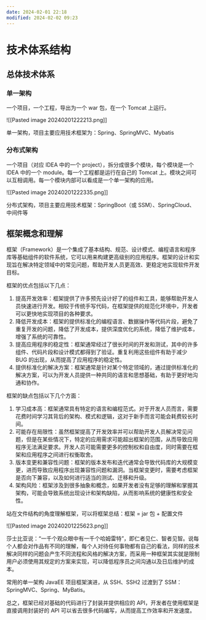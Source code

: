 ```yaml
---
date: 2024-02-01 22:18
modified: 2024-02-02 09:23
---
```


# 技术体系结构

## 总体技术体系

### 单一架构

一个项目，一个工程，导出为一个 war 包，在一个 Tomcat 上运行。

![[Pasted image 20240201222213.png]]

单一架构，项目主要应用技术框架为：Spring、SpringMVC、Mybatis

### 分布式架构

一个项目（对应 IDEA 中的一个 project），拆分成很多个模块，每个模块是一个 IDEA 中的一个 module。每一个工程都是运行在自己的 Tomcat 上。模块之间可以互相调用。每一个模块内部可以看成是一个单一架构的应用。

![[Pasted image 20240201222335.png]]

分布式架构，项目主要应用技术框架：SpringBoot（或 SSM）、SpringCloud、中间件等

## 框架概念和理解

框架（Framework）是一个集成了基本结构、规范、设计模式、编程语言和程序库等基础组件的软件系统，它可以用来构建更高级别的应用程序。框架的设计和实现旨在解决特定领域中的常见问题，帮助开发人员更高效、更稳定地实现软件开发目标。

框架的优点包括以下几点：

1. 提高开发效率：框架提供了许多预先设计好了的组件和工具，能够帮助开发人员快速进行开发。相较于传统手写代码，在框架提供的规范化环境中，开发者可以更快地实现项目的各种要求。
2. 降低开发成本：框架的提供标准化的编程语言、数据操作等代码片段，避免了重复开发的问题，降低了开发成本，提供深度优化的系统，降低了维护成本，增强了系统的可靠性。
3. 提高应用程序的稳定性：框架通常经过了很长时间的开发和测试，其中的许多组件、代码片段和设计模式都得到了验证。重复利用这些组件有助于减少 BUG 的出现，从而提高了应用程序的稳定性。
4. 提供标准化的解决方案：框架通常是针对某个特定领域的，通过提供标准化的解决方案，可以为开发人员提供一种共同的语言和思想基础，有助于更好地沟通和协作。

框架的缺点包括以下几个方面：

1. 学习成本高：框架通常具有特定的语言和编程范式。对于开发人员而言，需要花费时间学习其背后的架构、模式和逻辑，这对于新手而言可能会耗费较长时间。
2. 可能存在局限性：虽然框架提高了开发效率并可以帮助开发人员解决常见问题，但是在某些情况下，特定的应用需求可能超出框架的范围，从而导致应用程序无法满足要求。开发人员可能需要更多的控制权和自由度，同时需要在框架和应用程序之间进行权衡取舍。
3. 版本变更和兼容性问题：框架的版本发布和迭代通常会导致代码库的大规模变更，进而导致应用程序出现兼容性问题和漏洞。当框架变更时，需要考虑框架是否向下兼容，以及如何进行适当的测试、迁移和升级。
4. 架构风险：框架涉及到很多抽象和概念，如果开发者没有足够的理解和掌握其架构，可能会导致系统出现设计和架构缺陷，从而影响系统的健康性和安全性。

站在文件结构的角度理解框架，可以将框架总结：框架 = jar 包 + 配置文件

![[Pasted image 20240201225623.png]]

莎士比亚说：“一千个观众眼中有一千个哈姆雷特”，即仁者见仁、智者见智。说每个人都会对作品有不同的理解，每个人对待任何事物都有自己的看法，同样的技术解决同样的问题会产生不同流程和风格的解决方案，而采用一种框架其实就是限制用户必须使用其规定的方案来实现，可以降低程序员之间沟通以及日后维护的成本。

常用的单一架构 JavaEE 项目框架演进，从 SSH、SSH2 过渡到了 SSM：SpringMVC、Spring、MyBatis。

总之，框架已经对基础的代码进行了封装并提供相应的 API，开发者在使用框架是直接调用封装好的 API 可以省去很多代码编写，从而提高工作效率和开发速度。
